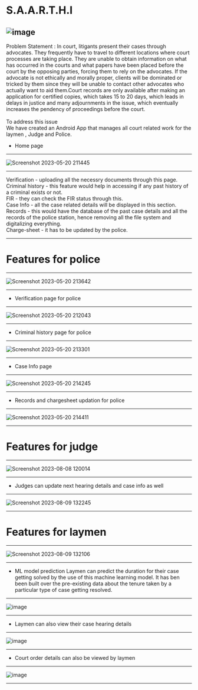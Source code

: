 # S.A.A.R.T.H.I
![image](https://github.com/Riya2919/S.A.A.R.T.H.I/assets/96763019/86544dd2-5520-43eb-b13c-167aeb4b89ca)
-----------------------------------------------------------------------------------------------------------------------------------------------------------------
Problem Statement : In court, litigants present their cases through advocates. They frequently have to travel to different locations where court processes are taking place. They are unable to obtain information on what has occurred in the courts and what papers have been placed before the court by the opposing parties, forcing them to rely on the advocates. If the advocate is not ethically and morally proper, clients will be dominated or tricked by them since they will be unable to contact other advocates who actually want to aid them.Court records are only available after making an application for certified copies, which takes 15 to 20 days, which leads in delays in justice and many adjournments in the issue, which eventually increases the pendency of proceedings before the court.
<br>
<br>
To address this issue <br>
We have created an Android App that manages all court related work for the laymen , Judge and Police.
<br>
* Home page </br>
-------------------------------------------
![Screenshot 2023-05-20 211445](https://github.com/Riya2919/S.A.A.R.T.H.I/assets/96763019/3ef37286-81e7-4f6a-bd65-29856535f11f)<br>

-------------------------------------------

Verification - uploading all the necessry documents through this page.<br>
Criminal history - this feature would help in accessing if any past history of a criminal exists or not. <br>
FIR - they can check the FIR status through this. <br>
Case Info - all the case related details will be displayed in this section. <br> 
Records - this would have the database of the past case details and all the records of the police station, hence removing all the file system and digitalizing everything. <br>
Charge-sheet - it has to be updated by the police. <br>

-------------------------------------------
# Features for police <br>
-------------------------------------------
![Screenshot 2023-05-20 213642](https://github.com/Riya2919/S.A.A.R.T.H.I/assets/96763019/18f79f56-ea69-4334-ad58-f9bdc672e00a)<br>

-------------------------------------------
* Verification page for police <br>
-------------------------------------------
![Screenshot 2023-05-20 212043](https://github.com/Riya2919/S.A.A.R.T.H.I/assets/96763019/f6502113-9fb8-48b5-8a12-8a67b91baf6e)<br>

-------------------------------------------
* Criminal history page for police <br>
-------------------------------------------
![Screenshot 2023-05-20 213301](https://github.com/Riya2919/S.A.A.R.T.H.I/assets/96763019/24ce661e-aa2b-44e8-b4cc-c23908f3f61d)<br>

-------------------------------------------
* Case Info page <br>
-------------------------------------------
![Screenshot 2023-05-20 214245](https://github.com/Riya2919/S.A.A.R.T.H.I/assets/96763019/d1df2e34-8458-4e19-b865-b1dc0cc6cca3)<br>

-------------------------------------------
* Records and chargesheet updation for police
-------------------------------------------
![Screenshot 2023-05-20 214411](https://github.com/Riya2919/S.A.A.R.T.H.I/assets/96763019/7b5bf78e-f9fc-452d-bcc5-5239bb04c08b)<br>

-------------------------------------------
# Features for judge
-------------------------------------------
![Screenshot 2023-08-08 120014](https://github.com/Riya2919/S.A.A.R.T.H.I/assets/96763019/3f65c5a3-fe11-4c60-9860-7a2053054d07)

-------------------------------------------
* Judges can update next hearing details and case info as well
-------------------------------------------
![Screenshot 2023-08-09 132245](https://github.com/Riya2919/S.A.A.R.T.H.I/assets/96763019/cada66ff-e513-4115-94cb-fc59590e93d1)

-------------------------------------------
# Features for laymen
-------------------------------------------
![Screenshot 2023-08-09 132106](https://github.com/Riya2919/S.A.A.R.T.H.I/assets/96763019/b7f40b22-fd7d-4a82-a8a0-ab7eb74e72a4)

-------------------------------------------
* ML model prediction
  Laymen can predict the duration for their case getting solved by the use of this machine learning model. It has ben been built over the pre-existing data about 
  the tenure taken by a particular type of case getting resolved. </br>
-------------------------------------------
![image](https://github.com/Riya2919/S.A.A.R.T.H.I/assets/96763019/3eb08117-a6c5-4b10-88ba-68774722e89b)

-------------------------------------------
* Laymen can also view their case hearing details
-------------------------------------------
![image](https://github.com/Riya2919/S.A.A.R.T.H.I/assets/96763019/a14b05f1-7f4d-4723-b7a1-9bcc2554f212)

-------------------------------------------
* Court order details can also be viewed by laymen
-------------------------------------------
![image](https://github.com/Riya2919/S.A.A.R.T.H.I/assets/96763019/43f99357-a96c-4b44-9882-82bdae03a1d1)

-------------------------------------------




